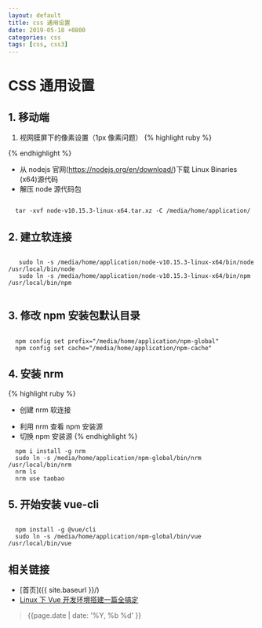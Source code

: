 ```yaml
---
layout: default
title: css 通用设置
date: 2019-05-18 +0800
categories: css
tags: [css, css3]
---
```


# CSS 通用设置

## 1. 移动端

1. 视网膜屏下的像素设置（1px 像素问题）
   {% highlight ruby %}
     <style>
       .border {border: 1px solid #999;}
       @media screen and (-webkit-min-device-pixel-ratio:1.5){
         //.border {border: 0.7px solid #999;}
         .border {transform:scaleY(0.7);}
       }
       @media screen and (-webkit-min-device-pixel-ratio:2){
         //.border {border: 0.5px solid #999;}
         .border {transform:scaleY(0.5);}
       }
       @media screen and (-webkit-min-device-pixel-ratio:3){
         //.border {border: 0.33333px solid #999;}
         .border {transform:scaleY(0.33333);}
       }
     </style>

{% endhighlight %}

- 从 nodejs 官网(https://nodejs.org/en/download/)下载 Linux Binaries (x64)源代码
- 解压 node 源代码包

```

  tar -xvf node-v10.15.3-linux-x64.tar.xz -C /media/home/application/

```

## 2. 建立软连接

```

   sudo ln -s /media/home/application/node-v10.15.3-linux-x64/bin/node /usr/local/bin/node
   sudo ln -s /media/home/application/node-v10.15.3-linux-x64/bin/npm /usr/local/bin/npm


```

## 3. 修改 npm 安装包默认目录

```

  npm config set prefix="/media/home/application/npm-global"
  npm config set cache="/media/home/application/npm-cache"

```

## 4. 安装 nrm

{% highlight ruby %}

- 创建 nrm 软连接

* 利用 nrm 查看 npm 安装源
* 切换 npm 安装源
  {% endhighlight %}

```
  npm i install -g nrm
  sudo ln -s /media/home/application/npm-global/bin/nrm /usr/local/bin/nrm
  nrm ls
  nrm use taobao

```

## 5. 开始安装 vue-cli

```

  npm install -g @vue/cli
  sudo ln -s /media/home/application/npm-global/bin/vue /usr/local/bin/vue

```

## 相关链接

<!-- - [首页](https://zhishan33.github.io/shanBlog/) -->

- [首页]({{ site.baseurl }}/)
- [Linux 下 Vue 开发环境搭建一篇全搞定](https://blog.csdn.net/FormulaRoom/article/details/73920741)

> {{page.date | date: '%Y, %b %d' }}
